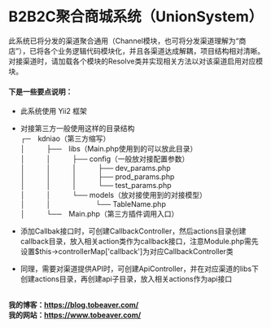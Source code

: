 # B2B2C聚合商城系统（UnionSystem）

此系统已将分发的渠道聚合通用（Channel模块，也可将分发渠道理解为“商店”），已将各个业务逻辑代码模块化，并且各渠道达成解耦，项目结构相对清晰。对接渠道时，请加载各个模块的Resolve类并实现相关方法以对该渠道启用对应模块。

#### 下是一些要点说明：
* 此系统使用 Yii2 框架

* 对接第三方一般使用这样的目录结构
 <br>┌─&emsp;kdniao（第三方缩写）
 <br>│&emsp;&emsp;&emsp;├──&emsp;libs（Main.php使用到的可以放此目录）
 <br>│&emsp;&emsp;&emsp;│&emsp;&emsp;&emsp;├── config（一般放对接配置参数）
 <br>│&emsp;&emsp;&emsp;│&emsp;&emsp;&emsp;│&emsp;&emsp;&emsp;├── dev_params.php
 <br>│&emsp;&emsp;&emsp;│&emsp;&emsp;&emsp;│&emsp;&emsp;&emsp;├── prod_params.php
 <br>│&emsp;&emsp;&emsp;│&emsp;&emsp;&emsp;│&emsp;&emsp;&emsp;└── test_params.php
 <br>│&emsp;&emsp;&emsp;│&emsp;&emsp;&emsp;└── models（放对接使用到的对接模型）
 <br>│&emsp;&emsp;&emsp;│&emsp;&emsp;&emsp;&nbsp;&emsp;&emsp;&emsp;└── TableName.php
 <br>│&emsp;&emsp;&emsp;└──&emsp;Main.php（第三方插件调用入口）

* 添加Callbak接口时，可创建CallbackController，然后actions目录创建callback目录，放入相关action类作为callback接口，注意Module.php需先设置$this->controllerMap['callback']为对应CallbackController类

* 同理，需要对渠道提供API时，可创建ApiController，并在对应渠道的libs下创建actions目录，再创建api子目录，放入相关actions作为api接口

<br>**我的博客：https://blog.tobeaver.com/**
<br>**我的网站：https://www.tobeaver.com/**
